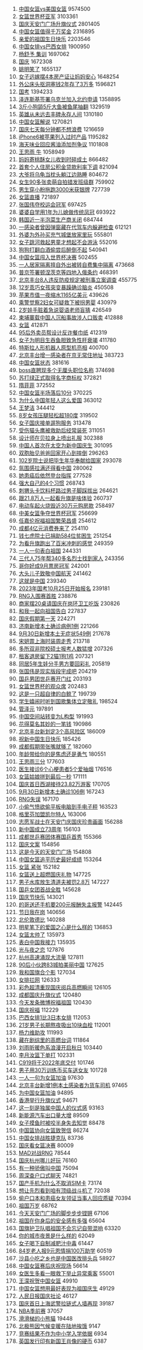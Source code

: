 1. [中国女篮vs美国女篮](https://s.weibo.com//weibo?q=%23%E4%B8%AD%E5%9B%BD%E5%A5%B3%E7%AF%AEvs%E7%BE%8E%E5%9B%BD%E5%A5%B3%E7%AF%AE%23&t=31&band_rank=1&Refer=top) 9574500
2. [女篮世界杯亚军](https://s.weibo.com//weibo?q=%23%E5%A5%B3%E7%AF%AE%E4%B8%96%E7%95%8C%E6%9D%AF%E4%BA%9A%E5%86%9B%23&t=31&band_rank=2&Refer=top) 3103361
3. [国庆天安门广场升旗仪式](https://s.weibo.com//weibo?q=%23%E5%9B%BD%E5%BA%86%E5%A4%A9%E5%AE%89%E9%97%A8%E5%B9%BF%E5%9C%BA%E5%8D%87%E6%97%97%E4%BB%AA%E5%BC%8F%23&t=31&band_rank=1&Refer=top) 2801405
4. [中国女篮值得千万奖金](https://s.weibo.com//weibo?q=%23%E4%B8%AD%E5%9B%BD%E5%A5%B3%E7%AF%AE%E5%80%BC%E5%BE%97%E5%8D%83%E4%B8%87%E5%A5%96%E9%87%91%23&t=31&band_rank=2&Refer=top) 2316895
5. [亲爱的祖国生日快乐](https://s.weibo.com//weibo?q=%23%E4%BA%B2%E7%88%B1%E7%9A%84%E7%A5%96%E5%9B%BD%E7%94%9F%E6%97%A5%E5%BF%AB%E4%B9%90%23&t=31&band_rank=3&Refer=top) 2203546
6. [中国女排vs巴西女排](https://s.weibo.com//weibo?q=%23%E4%B8%AD%E5%9B%BD%E5%A5%B3%E6%8E%92vs%E5%B7%B4%E8%A5%BF%E5%A5%B3%E6%8E%92%23&t=31&band_rank=1&Refer=top) 1900950
7. [杨舒予 集训](https://s.weibo.com//weibo?q=%E6%9D%A8%E8%88%92%E4%BA%88%20%E9%9B%86%E8%AE%AD&t=31&band_rank=4&Refer=top) 1697062
8. [国庆](https://s.weibo.com//weibo?q=%23%E5%9B%BD%E5%BA%86%23&t=31&band_rank=1&Refer=top) 1672308
9. [姚明笑了](https://s.weibo.com//weibo?q=%23%E5%A7%9A%E6%98%8E%E7%AC%91%E4%BA%86%23&t=31&band_rank=4&Refer=top) 1655137
10. [女子远嫁摆4本房产证让妈妈安心](https://s.weibo.com//weibo?q=%23%E5%A5%B3%E5%AD%90%E8%BF%9C%E5%AB%81%E6%91%864%E6%9C%AC%E6%88%BF%E4%BA%A7%E8%AF%81%E8%AE%A9%E5%A6%88%E5%A6%88%E5%AE%89%E5%BF%83%23&t=31&band_rank=1&Refer=top) 1648254
11. [外公床头抠洞塞钱2年存了3万多](https://s.weibo.com//weibo?q=%23%E5%A4%96%E5%85%AC%E5%BA%8A%E5%A4%B4%E6%8A%A0%E6%B4%9E%E5%A1%9E%E9%92%B12%E5%B9%B4%E5%AD%98%E4%BA%863%E4%B8%87%E5%A4%9A%23&t=31&band_rank=1&Refer=top) 1596821
12. [国考](https://s.weibo.com//weibo?q=%23%E5%9B%BD%E8%80%83%23&t=31&band_rank=1&Refer=top) 1394233
13. [泽连斯基签署乌克兰加入北约申请](https://s.weibo.com//weibo?q=%23%E6%B3%BD%E8%BF%9E%E6%96%AF%E5%9F%BA%E7%AD%BE%E7%BD%B2%E4%B9%8C%E5%85%8B%E5%85%B0%E5%8A%A0%E5%85%A5%E5%8C%97%E7%BA%A6%E7%94%B3%E8%AF%B7%23&t=31&band_rank=2&Refer=top) 1358895
14. [3斤小狗舔5斤大鱼被鱼尾抽翻](https://s.weibo.com//weibo?q=%233%E6%96%A4%E5%B0%8F%E7%8B%97%E8%88%945%E6%96%A4%E5%A4%A7%E9%B1%BC%E8%A2%AB%E9%B1%BC%E5%B0%BE%E6%8A%BD%E7%BF%BB%23&t=31&band_rank=2&Refer=top) 1329519
15. [英雄从未远去丰碑永存人间](https://s.weibo.com//weibo?q=%23%E8%8B%B1%E9%9B%84%E4%BB%8E%E6%9C%AA%E8%BF%9C%E5%8E%BB%E4%B8%B0%E7%A2%91%E6%B0%B8%E5%AD%98%E4%BA%BA%E9%97%B4%23&t=31&band_rank=3&Refer=top) 1310180
16. [中国女篮解说](https://s.weibo.com//weibo?q=%E4%B8%AD%E5%9B%BD%E5%A5%B3%E7%AF%AE%E8%A7%A3%E8%AF%B4&t=31&band_rank=5&Refer=top) 1270821
17. [国庆七天每分钟都不想浪费](https://s.weibo.com//weibo?q=%23%E5%9B%BD%E5%BA%86%E4%B8%83%E5%A4%A9%E6%AF%8F%E5%88%86%E9%92%9F%E9%83%BD%E4%B8%8D%E6%83%B3%E6%B5%AA%E8%B4%B9%23&t=31&band_rank=4&Refer=top) 1216659
18. [iPhone6被苹果列入过时产品](https://s.weibo.com//weibo?q=%23iPhone6%E8%A2%AB%E8%8B%B9%E6%9E%9C%E5%88%97%E5%85%A5%E8%BF%87%E6%97%B6%E4%BA%A7%E5%93%81%23&t=31&band_rank=4&Refer=top) 1195282
19. [海天味业回应酱油添加剂争议](https://s.weibo.com//weibo?q=%23%E6%B5%B7%E5%A4%A9%E5%91%B3%E4%B8%9A%E5%9B%9E%E5%BA%94%E9%85%B1%E6%B2%B9%E6%B7%BB%E5%8A%A0%E5%89%82%E4%BA%89%E8%AE%AE%23&t=31&band_rank=4&Refer=top) 1101808
20. [王思雨 牛](https://s.weibo.com//weibo?q=%E7%8E%8B%E6%80%9D%E9%9B%A8%20%E7%89%9B&t=31&band_rank=6&Refer=top) 1058949
21. [妈妈寄桃酥女儿收到时碎成土](https://s.weibo.com//weibo?q=%23%E5%A6%88%E5%A6%88%E5%AF%84%E6%A1%83%E9%85%A5%E5%A5%B3%E5%84%BF%E6%94%B6%E5%88%B0%E6%97%B6%E7%A2%8E%E6%88%90%E5%9C%9F%23&t=31&band_rank=2&Refer=top) 866482
22. [首套个人住房公积金贷款利率下调](https://s.weibo.com//weibo?q=%23%E9%A6%96%E5%A5%97%E4%B8%AA%E4%BA%BA%E4%BD%8F%E6%88%BF%E5%85%AC%E7%A7%AF%E9%87%91%E8%B4%B7%E6%AC%BE%E5%88%A9%E7%8E%87%E4%B8%8B%E8%B0%83%23&t=31&band_rank=4&Refer=top) 821094
23. [大爷将乌龟当枕头躺江边熟睡](https://s.weibo.com//weibo?q=%23%E5%A4%A7%E7%88%B7%E5%B0%86%E4%B9%8C%E9%BE%9F%E5%BD%93%E6%9E%95%E5%A4%B4%E8%BA%BA%E6%B1%9F%E8%BE%B9%E7%86%9F%E7%9D%A1%23&t=31&band_rank=5&Refer=top) 804672
24. [女生90多张卖萌自拍错发班级群](https://s.weibo.com//weibo?q=%23%E5%A5%B3%E7%94%9F90%E5%A4%9A%E5%BC%A0%E5%8D%96%E8%90%8C%E8%87%AA%E6%8B%8D%E9%94%99%E5%8F%91%E7%8F%AD%E7%BA%A7%E7%BE%A4%23&t=31&band_rank=8&Refer=top) 759902
25. [男生穿小粉拖跑3000米获银牌](https://s.weibo.com//weibo?q=%23%E7%94%B7%E7%94%9F%E7%A9%BF%E5%B0%8F%E7%B2%89%E6%8B%96%E8%B7%913000%E7%B1%B3%E8%8E%B7%E9%93%B6%E7%89%8C%23&t=31&band_rank=5&Refer=top) 727739
26. [女篮直播](https://s.weibo.com//weibo?q=%E5%A5%B3%E7%AF%AE%E7%9B%B4%E6%92%AD&t=31&band_rank=5&Refer=top) 721897
27. [张国伟夺校运会冠军](https://s.weibo.com//weibo?q=%23%E5%BC%A0%E5%9B%BD%E4%BC%9F%E5%A4%BA%E6%A0%A1%E8%BF%90%E4%BC%9A%E5%86%A0%E5%86%9B%23&t=31&band_rank=7&Refer=top) 697425
28. [婆婆自学用1年为儿媳做传统凤冠](https://s.weibo.com//weibo?q=%23%E5%A9%86%E5%A9%86%E8%87%AA%E5%AD%A6%E7%94%A81%E5%B9%B4%E4%B8%BA%E5%84%BF%E5%AA%B3%E5%81%9A%E4%BC%A0%E7%BB%9F%E5%87%A4%E5%86%A0%23&t=31&band_rank=8&Refer=top) 693922
29. [韩国近一半泡菜生产商关闭](https://s.weibo.com//weibo?q=%23%E9%9F%A9%E5%9B%BD%E8%BF%91%E4%B8%80%E5%8D%8A%E6%B3%A1%E8%8F%9C%E7%94%9F%E4%BA%A7%E5%95%86%E5%85%B3%E9%97%AD%23&t=31&band_rank=6&Refer=top) 684744
30. [一感染者曾因弹窗藏在代驾车内躲避检查](https://s.weibo.com//weibo?q=%23%E4%B8%80%E6%84%9F%E6%9F%93%E8%80%85%E6%9B%BE%E5%9B%A0%E5%BC%B9%E7%AA%97%E8%97%8F%E5%9C%A8%E4%BB%A3%E9%A9%BE%E8%BD%A6%E5%86%85%E8%BA%B2%E9%81%BF%E6%A3%80%E6%9F%A5%23&t=31&band_rank=6&Refer=top) 612121
31. [外婆为外孙买充气城堡放家里玩](https://s.weibo.com//weibo?q=%23%E5%A4%96%E5%A9%86%E4%B8%BA%E5%A4%96%E5%AD%99%E4%B9%B0%E5%85%85%E6%B0%94%E5%9F%8E%E5%A0%A1%E6%94%BE%E5%AE%B6%E9%87%8C%E7%8E%A9%23&t=31&band_rank=5&Refer=top) 555801
32. [女子跳河救起男童才想起不会游泳](https://s.weibo.com//weibo?q=%23%E5%A5%B3%E5%AD%90%E8%B7%B3%E6%B2%B3%E6%95%91%E8%B5%B7%E7%94%B7%E7%AB%A5%E6%89%8D%E6%83%B3%E8%B5%B7%E4%B8%8D%E4%BC%9A%E6%B8%B8%E6%B3%B3%23&t=31&band_rank=6&Refer=top) 552016
33. [狗狗打翻白酒偷尝后醉倒不起](https://s.weibo.com//weibo?q=%23%E7%8B%97%E7%8B%97%E6%89%93%E7%BF%BB%E7%99%BD%E9%85%92%E5%81%B7%E5%B0%9D%E5%90%8E%E9%86%89%E5%80%92%E4%B8%8D%E8%B5%B7%23&t=31&band_rank=9&Refer=top) 540941
34. [中国女篮闯入世界杯决赛](https://s.weibo.com//weibo?q=%23%E4%B8%AD%E5%9B%BD%E5%A5%B3%E7%AF%AE%E9%97%AF%E5%85%A5%E4%B8%96%E7%95%8C%E6%9D%AF%E5%86%B3%E8%B5%9B%23&t=31&band_rank=6&Refer=top) 502455
35. [一人居家隔离擅自外出被转自费集中隔离](https://s.weibo.com//weibo?q=%23%E4%B8%80%E4%BA%BA%E5%B1%85%E5%AE%B6%E9%9A%94%E7%A6%BB%E6%93%85%E8%87%AA%E5%A4%96%E5%87%BA%E8%A2%AB%E8%BD%AC%E8%87%AA%E8%B4%B9%E9%9B%86%E4%B8%AD%E9%9A%94%E7%A6%BB%23&t=31&band_rank=10&Refer=top) 473668
36. [普京签署顿涅茨克等四地入俄条约](https://s.weibo.com//weibo?q=%23%E6%99%AE%E4%BA%AC%E7%AD%BE%E7%BD%B2%E9%A1%BF%E6%B6%85%E8%8C%A8%E5%85%8B%E7%AD%89%E5%9B%9B%E5%9C%B0%E5%85%A5%E4%BF%84%E6%9D%A1%E7%BA%A6%23&t=31&band_rank=8&Refer=top) 468391
37. [北京丰台8人违反防疫规定被刑事立案调查](https://s.weibo.com//weibo?q=%23%E5%8C%97%E4%BA%AC%E4%B8%B0%E5%8F%B08%E4%BA%BA%E8%BF%9D%E5%8F%8D%E9%98%B2%E7%96%AB%E8%A7%84%E5%AE%9A%E8%A2%AB%E5%88%91%E4%BA%8B%E7%AB%8B%E6%A1%88%E8%B0%83%E6%9F%A5%23&t=31&band_rank=9&Refer=top) 455775
38. [12岁乖巧女孩突变暴躁确诊脑炎](https://s.weibo.com//weibo?q=%2312%E5%B2%81%E4%B9%96%E5%B7%A7%E5%A5%B3%E5%AD%A9%E7%AA%81%E5%8F%98%E6%9A%B4%E8%BA%81%E7%A1%AE%E8%AF%8A%E8%84%91%E7%82%8E%23&t=31&band_rank=5&Refer=top) 450508
39. [苹果市值一夜缩水1165亿美元](https://s.weibo.com//weibo?q=%23%E8%8B%B9%E6%9E%9C%E5%B8%82%E5%80%BC%E4%B8%80%E5%A4%9C%E7%BC%A9%E6%B0%B41165%E4%BA%BF%E7%BE%8E%E5%85%83%23&t=31&band_rank=7&Refer=top) 439626
40. [乘警觉察2妇女可疑救下被拐男婴](https://s.weibo.com//weibo?q=%23%E4%B9%98%E8%AD%A6%E8%A7%89%E5%AF%9F2%E5%A6%87%E5%A5%B3%E5%8F%AF%E7%96%91%E6%95%91%E4%B8%8B%E8%A2%AB%E6%8B%90%E7%94%B7%E5%A9%B4%23&t=31&band_rank=12&Refer=top) 430979
41. [2岁娃手脏着急说婴语老师盲猜](https://s.weibo.com//weibo?q=%232%E5%B2%81%E5%A8%83%E6%89%8B%E8%84%8F%E7%9D%80%E6%80%A5%E8%AF%B4%E5%A9%B4%E8%AF%AD%E8%80%81%E5%B8%88%E7%9B%B2%E7%8C%9C%23&t=31&band_rank=9&Refer=top) 426549
42. [柬埔寨载中国人沉船事故涉人口贩卖](https://s.weibo.com//weibo?q=%23%E6%9F%AC%E5%9F%94%E5%AF%A8%E8%BD%BD%E4%B8%AD%E5%9B%BD%E4%BA%BA%E6%B2%89%E8%88%B9%E4%BA%8B%E6%95%85%E6%B6%89%E4%BA%BA%E5%8F%A3%E8%B4%A9%E5%8D%96%23&t=31&band_rank=6&Refer=top) 412888
43. [女篮](https://s.weibo.com//weibo?q=%E5%A5%B3%E7%AF%AE&t=31&band_rank=8&Refer=top) 412871
44. [95后外卖员帮设计反诈餐巾纸](https://s.weibo.com//weibo?q=%2395%E5%90%8E%E5%A4%96%E5%8D%96%E5%91%98%E5%B8%AE%E8%AE%BE%E8%AE%A1%E5%8F%8D%E8%AF%88%E9%A4%90%E5%B7%BE%E7%BA%B8%23&t=31&band_rank=9&Refer=top) 412319
45. [女子为明目生吞鱼胆致急性肝衰竭](https://s.weibo.com//weibo?q=%23%E5%A5%B3%E5%AD%90%E4%B8%BA%E6%98%8E%E7%9B%AE%E7%94%9F%E5%90%9E%E9%B1%BC%E8%83%86%E8%87%B4%E6%80%A5%E6%80%A7%E8%82%9D%E8%A1%B0%E7%AB%AD%23&t=31&band_rank=12&Refer=top) 411780
46. [特斯拉人形机器人原型机亮相](https://s.weibo.com//weibo?q=%23%E7%89%B9%E6%96%AF%E6%8B%89%E4%BA%BA%E5%BD%A2%E6%9C%BA%E5%99%A8%E4%BA%BA%E5%8E%9F%E5%9E%8B%E6%9C%BA%E4%BA%AE%E7%9B%B8%23&t=31&band_rank=9&Refer=top) 400700
47. [北京丰台增一感染者在京无常住地址](https://s.weibo.com//weibo?q=%23%E5%8C%97%E4%BA%AC%E4%B8%B0%E5%8F%B0%E5%A2%9E%E4%B8%80%E6%84%9F%E6%9F%93%E8%80%85%E5%9C%A8%E4%BA%AC%E6%97%A0%E5%B8%B8%E4%BD%8F%E5%9C%B0%E5%9D%80%23&t=31&band_rank=7&Refer=top) 383723
48. [中国女篮状态](https://s.weibo.com//weibo?q=%23%E4%B8%AD%E5%9B%BD%E5%A5%B3%E7%AF%AE%E7%8A%B6%E6%80%81%23&t=31&band_rank=14&Refer=top) 381616
49. [boss直聘现多个无厘头职位名称](https://s.weibo.com//weibo?q=%23boss%E7%9B%B4%E8%81%98%E7%8E%B0%E5%A4%9A%E4%B8%AA%E6%97%A0%E5%8E%98%E5%A4%B4%E8%81%8C%E4%BD%8D%E5%90%8D%E7%A7%B0%23&t=31&band_rank=8&Refer=top) 374698
50. [苏打绿正式取得名字商标权](https://s.weibo.com//weibo?q=%23%E8%8B%8F%E6%89%93%E7%BB%BF%E6%AD%A3%E5%BC%8F%E5%8F%96%E5%BE%97%E5%90%8D%E5%AD%97%E5%95%86%E6%A0%87%E6%9D%83%23&t=31&band_rank=11&Refer=top) 372821
51. [隋菲菲](https://s.weibo.com//weibo?q=%E9%9A%8B%E8%8F%B2%E8%8F%B2&t=31&band_rank=11&Refer=top) 372552
52. [中国女篮半场落后10分](https://s.weibo.com//weibo?q=%23%E4%B8%AD%E5%9B%BD%E5%A5%B3%E7%AF%AE%E5%8D%8A%E5%9C%BA%E8%90%BD%E5%90%8E10%E5%88%86%23&t=31&band_rank=12&Refer=top) 370225
53. [为什么中国年轻人这么爱国](https://s.weibo.com//weibo?q=%23%E4%B8%BA%E4%BB%80%E4%B9%88%E4%B8%AD%E5%9B%BD%E5%B9%B4%E8%BD%BB%E4%BA%BA%E8%BF%99%E4%B9%88%E7%88%B1%E5%9B%BD%23&t=31&band_rank=13&Refer=top) 363012
54. [王梦洁](https://s.weibo.com//weibo?q=%E7%8E%8B%E6%A2%A6%E6%B4%81&t=31&band_rank=10&Refer=top) 344412
55. [8岁女孩压腿轻松超180度](https://s.weibo.com//weibo?q=%238%E5%B2%81%E5%A5%B3%E5%AD%A9%E5%8E%8B%E8%85%BF%E8%BD%BB%E6%9D%BE%E8%B6%85180%E5%BA%A6%23&t=31&band_rank=6&Refer=top) 319502
56. [女子国庆接单遛狗服务](https://s.weibo.com//weibo?q=%23%E5%A5%B3%E5%AD%90%E5%9B%BD%E5%BA%86%E6%8E%A5%E5%8D%95%E9%81%9B%E7%8B%97%E6%9C%8D%E5%8A%A1%23&t=31&band_rank=10&Refer=top) 313478
57. [受伤猫头鹰被救助后经常装死](https://s.weibo.com//weibo?q=%23%E5%8F%97%E4%BC%A4%E7%8C%AB%E5%A4%B4%E9%B9%B0%E8%A2%AB%E6%95%91%E5%8A%A9%E5%90%8E%E7%BB%8F%E5%B8%B8%E8%A3%85%E6%AD%BB%23&t=31&band_rank=10&Refer=top) 311051
58. [设计师在贝拉身上喷出礼服](https://s.weibo.com//weibo?q=%23%E8%AE%BE%E8%AE%A1%E5%B8%88%E5%9C%A8%E8%B4%9D%E6%8B%89%E8%BA%AB%E4%B8%8A%E5%96%B7%E5%87%BA%E7%A4%BC%E6%9C%8D%23&t=31&band_rank=17&Refer=top) 302388
59. [中国人首次在太空为新中国庆生](https://s.weibo.com//weibo?q=%23%E4%B8%AD%E5%9B%BD%E4%BA%BA%E9%A6%96%E6%AC%A1%E5%9C%A8%E5%A4%AA%E7%A9%BA%E4%B8%BA%E6%96%B0%E4%B8%AD%E5%9B%BD%E5%BA%86%E7%94%9F%23&t=31&band_rank=7&Refer=top) 301095
60. [双胞胎见爸爸回家开心到摔倒](https://s.weibo.com//weibo?q=%23%E5%8F%8C%E8%83%9E%E8%83%8E%E8%A7%81%E7%88%B8%E7%88%B8%E5%9B%9E%E5%AE%B6%E5%BC%80%E5%BF%83%E5%88%B0%E6%91%94%E5%80%92%23&t=31&band_rank=7&Refer=top) 296263
61. [102岁院士说把毕生年华奉献给国家](https://s.weibo.com//weibo?q=%23102%E5%B2%81%E9%99%A2%E5%A3%AB%E8%AF%B4%E6%8A%8A%E6%AF%95%E7%94%9F%E5%B9%B4%E5%8D%8E%E5%A5%89%E7%8C%AE%E7%BB%99%E5%9B%BD%E5%AE%B6%23&t=31&band_rank=10&Refer=top) 293078
62. [氛围感拉满还得看中国](https://s.weibo.com//weibo?q=%23%E6%B0%9B%E5%9B%B4%E6%84%9F%E6%8B%89%E6%BB%A1%E8%BF%98%E5%BE%97%E7%9C%8B%E4%B8%AD%E5%9B%BD%23&t=31&band_rank=15&Refer=top) 280062
63. [她患癌后依然登台指挥](https://s.weibo.com//weibo?q=%23%E5%A5%B9%E6%82%A3%E7%99%8C%E5%90%8E%E4%BE%9D%E7%84%B6%E7%99%BB%E5%8F%B0%E6%8C%87%E6%8C%A5%23&t=31&band_rank=15&Refer=top) 277528
64. [强大自己的4个习惯](https://s.weibo.com//weibo?q=%23%E5%BC%BA%E5%A4%A7%E8%87%AA%E5%B7%B1%E7%9A%844%E4%B8%AA%E4%B9%A0%E6%83%AF%23&t=31&band_rank=8&Refer=top) 268743
65. [刺猬头卡饮料杯路过男子脚踩拔出](https://s.weibo.com//weibo?q=%23%E5%88%BA%E7%8C%AC%E5%A4%B4%E5%8D%A1%E9%A5%AE%E6%96%99%E6%9D%AF%E8%B7%AF%E8%BF%87%E7%94%B7%E5%AD%90%E8%84%9A%E8%B8%A9%E6%8B%94%E5%87%BA%23&t=31&band_rank=15&Refer=top) 264621
66. [跟21.8万人一起看升旗是啥体验](https://s.weibo.com//weibo?q=%23%E8%B7%9F21.8%E4%B8%87%E4%BA%BA%E4%B8%80%E8%B5%B7%E7%9C%8B%E5%8D%87%E6%97%97%E6%98%AF%E5%95%A5%E4%BD%93%E9%AA%8C%23&t=31&band_rank=15&Refer=top) 260737
67. [电动车起火烧毁近30万元购房款](https://s.weibo.com//weibo?q=%23%E7%94%B5%E5%8A%A8%E8%BD%A6%E8%B5%B7%E7%81%AB%E7%83%A7%E6%AF%81%E8%BF%9130%E4%B8%87%E5%85%83%E8%B4%AD%E6%88%BF%E6%AC%BE%23&t=31&band_rank=15&Refer=top) 258497
68. [中美女篮争夺世界杯冠军](https://s.weibo.com//weibo?q=%23%E4%B8%AD%E7%BE%8E%E5%A5%B3%E7%AF%AE%E4%BA%89%E5%A4%BA%E4%B8%96%E7%95%8C%E6%9D%AF%E5%86%A0%E5%86%9B%23&t=31&band_rank=12&Refer=top) 256699
69. [任嘉伦祝福祖国繁荣昌盛](https://s.weibo.com//weibo?q=%23%E4%BB%BB%E5%98%89%E4%BC%A6%E7%A5%9D%E7%A6%8F%E7%A5%96%E5%9B%BD%E7%B9%81%E8%8D%A3%E6%98%8C%E7%9B%9B%23&t=31&band_rank=16&Refer=top) 254612
70. [成都4亿元消费券来了](https://s.weibo.com//weibo?q=%23%E6%88%90%E9%83%BD4%E4%BA%BF%E5%85%83%E6%B6%88%E8%B4%B9%E5%88%B8%E6%9D%A5%E4%BA%86%23&t=31&band_rank=14&Refer=top) 254110
71. [钱七虎院士已捐助584位贫困生](https://s.weibo.com//weibo?q=%23%E9%92%B1%E4%B8%83%E8%99%8E%E9%99%A2%E5%A3%AB%E5%B7%B2%E6%8D%90%E5%8A%A9584%E4%BD%8D%E8%B4%AB%E5%9B%B0%E7%94%9F%23&t=31&band_rank=16&Refer=top) 251254
72. [为看升旗跑出了百米冲刺的感觉](https://s.weibo.com//weibo?q=%23%E4%B8%BA%E7%9C%8B%E5%8D%87%E6%97%97%E8%B7%91%E5%87%BA%E4%BA%86%E7%99%BE%E7%B1%B3%E5%86%B2%E5%88%BA%E7%9A%84%E6%84%9F%E8%A7%89%23&t=31&band_rank=16&Refer=top) 249359
73. [一人一句表白祖国](https://s.weibo.com//weibo?q=%23%E4%B8%80%E4%BA%BA%E4%B8%80%E5%8F%A5%E8%A1%A8%E7%99%BD%E7%A5%96%E5%9B%BD%23&t=31&band_rank=15&Refer=top) 244331
74. [三代人75年帮340多名烈士找到家人](https://s.weibo.com//weibo?q=%23%E4%B8%89%E4%BB%A3%E4%BA%BA75%E5%B9%B4%E5%B8%AE340%E5%A4%9A%E5%90%8D%E7%83%88%E5%A3%AB%E6%89%BE%E5%88%B0%E5%AE%B6%E4%BA%BA%23&t=31&band_rank=15&Refer=top) 243356
75. [哥你好成9月票房冠军](https://s.weibo.com//weibo?q=%23%E5%93%A5%E4%BD%A0%E5%A5%BD%E6%88%909%E6%9C%88%E7%A5%A8%E6%88%BF%E5%86%A0%E5%86%9B%23&t=31&band_rank=17&Refer=top) 242001
76. [大头儿子致敬中国航天](https://s.weibo.com//weibo?q=%23%E5%A4%A7%E5%A4%B4%E5%84%BF%E5%AD%90%E8%87%B4%E6%95%AC%E4%B8%AD%E5%9B%BD%E8%88%AA%E5%A4%A9%23&t=31&band_rank=19&Refer=top) 241462
77. [这就是中国](https://s.weibo.com//weibo?q=%23%E8%BF%99%E5%B0%B1%E6%98%AF%E4%B8%AD%E5%9B%BD%23&t=31&band_rank=12&Refer=top) 239340
78. [2023年国考10月25日开始报名](https://s.weibo.com//weibo?q=%232023%E5%B9%B4%E5%9B%BD%E8%80%8310%E6%9C%8825%E6%97%A5%E5%BC%80%E5%A7%8B%E6%8A%A5%E5%90%8D%23&t=31&band_rank=16&Refer=top) 239181
79. [RNG入围赛首胜](https://s.weibo.com//weibo?q=%23RNG%E5%85%A5%E5%9B%B4%E8%B5%9B%E9%A6%96%E8%83%9C%23&t=31&band_rank=18&Refer=top) 238876
80. [商家摆20桌请国庆在岗环卫工吃饭](https://s.weibo.com//weibo?q=%23%E5%95%86%E5%AE%B6%E6%91%8620%E6%A1%8C%E8%AF%B7%E5%9B%BD%E5%BA%86%E5%9C%A8%E5%B2%97%E7%8E%AF%E5%8D%AB%E5%B7%A5%E5%90%83%E9%A5%AD%23&t=31&band_rank=18&Refer=top) 230826
81. [和我一起向祖国告白](https://s.weibo.com//weibo?q=%23%E5%92%8C%E6%88%91%E4%B8%80%E8%B5%B7%E5%90%91%E7%A5%96%E5%9B%BD%E5%91%8A%E7%99%BD%23&t=31&band_rank=8&Refer=top) 227837
82. [国庆假期第一天](https://s.weibo.com//weibo?q=%23%E5%9B%BD%E5%BA%86%E5%81%87%E6%9C%9F%E7%AC%AC%E4%B8%80%E5%A4%A9%23&t=31&band_rank=14&Refer=top) 224271
83. [济南新增本土确诊病例1例](https://s.weibo.com//weibo?q=%E6%B5%8E%E5%8D%97%E6%96%B0%E5%A2%9E%E6%9C%AC%E5%9C%9F%E7%A1%AE%E8%AF%8A%E7%97%85%E4%BE%8B1%E4%BE%8B&t=31&band_rank=16&Refer=top) 221266
84. [9月30日新增本土无症状549例](https://s.weibo.com//weibo?q=%239%E6%9C%8830%E6%97%A5%E6%96%B0%E5%A2%9E%E6%9C%AC%E5%9C%9F%E6%97%A0%E7%97%87%E7%8A%B6549%E4%BE%8B%23&t=31&band_rank=13&Refer=top) 217678
85. [宋妍霏上海时装周走秀](https://s.weibo.com//weibo?q=%23%E5%AE%8B%E5%A6%8D%E9%9C%8F%E4%B8%8A%E6%B5%B7%E6%97%B6%E8%A3%85%E5%91%A8%E8%B5%B0%E7%A7%80%23&t=31&band_rank=17&Refer=top) 213718
86. [多所双非院校硕士报考人数猛增](https://s.weibo.com//weibo?q=%23%E5%A4%9A%E6%89%80%E5%8F%8C%E9%9D%9E%E9%99%A2%E6%A0%A1%E7%A1%95%E5%A3%AB%E6%8A%A5%E8%80%83%E4%BA%BA%E6%95%B0%E7%8C%9B%E5%A2%9E%23&t=31&band_rank=18&Refer=top) 207326
87. [租客退房留下2猫1狗1鸡](https://s.weibo.com//weibo?q=%23%E7%A7%9F%E5%AE%A2%E9%80%80%E6%88%BF%E7%95%99%E4%B8%8B2%E7%8C%AB1%E7%8B%971%E9%B8%A1%23&t=31&band_rank=21&Refer=top) 207321
88. [同居5年生娃分手男方要回彩礼](https://s.weibo.com//weibo?q=%23%E5%90%8C%E5%B1%855%E5%B9%B4%E7%94%9F%E5%A8%83%E5%88%86%E6%89%8B%E7%94%B7%E6%96%B9%E8%A6%81%E5%9B%9E%E5%BD%A9%E7%A4%BC%23&t=31&band_rank=23&Refer=top) 205819
89. [张国伟是现实版段宇成吧](https://s.weibo.com//weibo?q=%23%E5%BC%A0%E5%9B%BD%E4%BC%9F%E6%98%AF%E7%8E%B0%E5%AE%9E%E7%89%88%E6%AE%B5%E5%AE%87%E6%88%90%E5%90%A7%23&t=31&band_rank=20&Refer=top) 204219
90. [国乒男团世乒赛开门红](https://s.weibo.com//weibo?q=%23%E5%9B%BD%E4%B9%92%E7%94%B7%E5%9B%A2%E4%B8%96%E4%B9%92%E8%B5%9B%E5%BC%80%E9%97%A8%E7%BA%A2%23&t=31&band_rank=19&Refer=top) 203193
91. [女篮世界杯的观众席](https://s.weibo.com//weibo?q=%23%E5%A5%B3%E7%AF%AE%E4%B8%96%E7%95%8C%E6%9D%AF%E7%9A%84%E8%A7%82%E4%BC%97%E5%B8%AD%23&t=31&band_rank=20&Refer=top) 202483
92. [这是一只超自律的白鲸了](https://s.weibo.com//weibo?q=%23%E8%BF%99%E6%98%AF%E4%B8%80%E5%8F%AA%E8%B6%85%E8%87%AA%E5%BE%8B%E7%9A%84%E7%99%BD%E9%B2%B8%E4%BA%86%23&t=31&band_rank=19&Refer=top) 199739
93. [学生嬉闹时听到国歌集体立定敬礼](https://s.weibo.com//weibo?q=%23%E5%AD%A6%E7%94%9F%E5%AC%89%E9%97%B9%E6%97%B6%E5%90%AC%E5%88%B0%E5%9B%BD%E6%AD%8C%E9%9B%86%E4%BD%93%E7%AB%8B%E5%AE%9A%E6%95%AC%E7%A4%BC%23&t=31&band_rank=14&Refer=top) 198524
94. [管泽元](https://s.weibo.com//weibo?q=%E7%AE%A1%E6%B3%BD%E5%85%83&t=31&band_rank=22&Refer=top) 197891
95. [中国空间站转变为L构型](https://s.weibo.com//weibo?q=%23%E4%B8%AD%E5%9B%BD%E7%A9%BA%E9%97%B4%E7%AB%99%E8%BD%AC%E5%8F%98%E4%B8%BAL%E6%9E%84%E5%9E%8B%23&t=31&band_rank=19&Refer=top) 191993
96. [花得莫名其妙的一笔钱](https://s.weibo.com//weibo?q=%23%E8%8A%B1%E5%BE%97%E8%8E%AB%E5%90%8D%E5%85%B6%E5%A6%99%E7%9A%84%E4%B8%80%E7%AC%94%E9%92%B1%23&t=31&band_rank=20&Refer=top) 190986
97. [北京丰台新划定3个高风险区](https://s.weibo.com//weibo?q=%23%E5%8C%97%E4%BA%AC%E4%B8%B0%E5%8F%B0%E6%96%B0%E5%88%92%E5%AE%9A3%E4%B8%AA%E9%AB%98%E9%A3%8E%E9%99%A9%E5%8C%BA%23&t=31&band_rank=19&Refer=top) 186009
98. [祝新中国生日快乐](https://s.weibo.com//weibo?q=%23%E7%A5%9D%E6%96%B0%E4%B8%AD%E5%9B%BD%E7%94%9F%E6%97%A5%E5%BF%AB%E4%B9%90%23&t=31&band_rank=16&Refer=top) 185426
99. [成都假期带张嘴就够了](https://s.weibo.com//weibo?q=%23%E6%88%90%E9%83%BD%E5%81%87%E6%9C%9F%E5%B8%A6%E5%BC%A0%E5%98%B4%E5%B0%B1%E5%A4%9F%E4%BA%86%23&t=31&band_rank=22&Refer=top) 182060
100. [年龄带给你的是焦虑还是勇气](https://s.weibo.com//weibo?q=%23%E5%B9%B4%E9%BE%84%E5%B8%A6%E7%BB%99%E4%BD%A0%E7%9A%84%E6%98%AF%E7%84%A6%E8%99%91%E8%BF%98%E6%98%AF%E5%8B%87%E6%B0%94%23&t=31&band_rank=22&Refer=top) 180551
101. [王思雨三分](https://s.weibo.com//weibo?q=%23%E7%8E%8B%E6%80%9D%E9%9B%A8%E4%B8%89%E5%88%86%23&t=31&band_rank=20&Refer=top) 177603
102. [医生接诊6个心梗患者5个爱抽烟](https://s.weibo.com//weibo?q=%23%E5%8C%BB%E7%94%9F%E6%8E%A5%E8%AF%8A6%E4%B8%AA%E5%BF%83%E6%A2%97%E6%82%A3%E8%80%855%E4%B8%AA%E7%88%B1%E6%8A%BD%E7%83%9F%23&t=31&band_rank=9&Refer=top) 176516
103. [女篮姑娘拼到最后一秒](https://s.weibo.com//weibo?q=%23%E5%A5%B3%E7%AF%AE%E5%A7%91%E5%A8%98%E6%8B%BC%E5%88%B0%E6%9C%80%E5%90%8E%E4%B8%80%E7%A7%92%23&t=31&band_rank=24&Refer=top) 171111
104. [国庆首日西湖接待23.82万游客](https://s.weibo.com//weibo?q=%23%E5%9B%BD%E5%BA%86%E9%A6%96%E6%97%A5%E8%A5%BF%E6%B9%96%E6%8E%A5%E5%BE%8523.82%E4%B8%87%E6%B8%B8%E5%AE%A2%23&t=31&band_rank=24&Refer=top) 170705
105. [9月30日新增本土确诊106例](https://s.weibo.com//weibo?q=%239%E6%9C%8830%E6%97%A5%E6%96%B0%E5%A2%9E%E6%9C%AC%E5%9C%9F%E7%A1%AE%E8%AF%8A106%E4%BE%8B%23&t=31&band_rank=26&Refer=top) 167243
106. [RNG失误](https://s.weibo.com//weibo?q=%23RNG%E5%A4%B1%E8%AF%AF%23&t=31&band_rank=20&Refer=top) 167170
107. [小偷气愤欲偷平板电脑到手电子秤](https://s.weibo.com//weibo?q=%23%E5%B0%8F%E5%81%B7%E6%B0%94%E6%84%A4%E6%AC%B2%E5%81%B7%E5%B9%B3%E6%9D%BF%E7%94%B5%E8%84%91%E5%88%B0%E6%89%8B%E7%94%B5%E5%AD%90%E7%A7%A4%23&t=31&band_rank=26&Refer=top) 163523
108. [格里芬加盟凯尔特人](https://s.weibo.com//weibo?q=%23%E6%A0%BC%E9%87%8C%E8%8A%AC%E5%8A%A0%E7%9B%9F%E5%87%AF%E5%B0%94%E7%89%B9%E4%BA%BA%23&t=31&band_rank=26&Refer=top) 163006
109. [志愿军战士在天安门庆国庆珍贵画面](https://s.weibo.com//weibo?q=%23%E5%BF%97%E6%84%BF%E5%86%9B%E6%88%98%E5%A3%AB%E5%9C%A8%E5%A4%A9%E5%AE%89%E9%97%A8%E5%BA%86%E5%9B%BD%E5%BA%86%E7%8F%8D%E8%B4%B5%E7%94%BB%E9%9D%A2%23&t=31&band_rank=23&Refer=top) 156288
110. [新中国成立73周年](https://s.weibo.com//weibo?q=%23%E6%96%B0%E4%B8%AD%E5%9B%BD%E6%88%90%E7%AB%8B73%E5%91%A8%E5%B9%B4%23&t=31&band_rank=24&Refer=top) 156103
111. [成都世乒赛团体赛国乒首秀](https://s.weibo.com//weibo?q=%23%E6%88%90%E9%83%BD%E4%B8%96%E4%B9%92%E8%B5%9B%E5%9B%A2%E4%BD%93%E8%B5%9B%E5%9B%BD%E4%B9%92%E9%A6%96%E7%A7%80%23&t=31&band_rank=26&Refer=top) 155366
112. [国庆文案](https://s.weibo.com//weibo?q=%E5%9B%BD%E5%BA%86%E6%96%87%E6%A1%88&t=31&band_rank=22&Refer=top) 154856
113. [这是今天的天安门广场](https://s.weibo.com//weibo?q=%23%E8%BF%99%E6%98%AF%E4%BB%8A%E5%A4%A9%E7%9A%84%E5%A4%A9%E5%AE%89%E9%97%A8%E5%B9%BF%E5%9C%BA%23&t=31&band_rank=26&Refer=top) 154808
114. [中国女篮追平历史最好成绩](https://s.weibo.com//weibo?q=%23%E4%B8%AD%E5%9B%BD%E5%A5%B3%E7%AF%AE%E8%BF%BD%E5%B9%B3%E5%8E%86%E5%8F%B2%E6%9C%80%E5%A5%BD%E6%88%90%E7%BB%A9%23&t=31&band_rank=20&Refer=top) 153264
115. [女篮 紧张](https://s.weibo.com//weibo?q=%E5%A5%B3%E7%AF%AE%20%E7%B4%A7%E5%BC%A0&t=31&band_rank=27&Refer=top) 152182
116. [女篮送上超燃国庆礼物](https://s.weibo.com//weibo?q=%23%E5%A5%B3%E7%AF%AE%E9%80%81%E4%B8%8A%E8%B6%85%E7%87%83%E5%9B%BD%E5%BA%86%E7%A4%BC%E7%89%A9%23&t=31&band_rank=23&Refer=top) 147725
117. [男子水库放生清道夫被罚2.8万](https://s.weibo.com//weibo?q=%23%E7%94%B7%E5%AD%90%E6%B0%B4%E5%BA%93%E6%94%BE%E7%94%9F%E6%B8%85%E9%81%93%E5%A4%AB%E8%A2%AB%E7%BD%9A2.8%E4%B8%87%23&t=31&band_rank=24&Refer=top) 147227
118. [国乒女团首战全胜](https://s.weibo.com//weibo?q=%23%E5%9B%BD%E4%B9%92%E5%A5%B3%E5%9B%A2%E9%A6%96%E6%88%98%E5%85%A8%E8%83%9C%23&t=31&band_rank=26&Refer=top) 145628
119. [国庆节快乐](https://s.weibo.com//weibo?q=%23%E5%9B%BD%E5%BA%86%E8%8A%82%E5%BF%AB%E4%B9%90%23&t=31&band_rank=30&Refer=top) 143021
120. [的哥送还手机要200元报酬失主报警](https://s.weibo.com//weibo?q=%23%E7%9A%84%E5%93%A5%E9%80%81%E8%BF%98%E6%89%8B%E6%9C%BA%E8%A6%81200%E5%85%83%E6%8A%A5%E9%85%AC%E5%A4%B1%E4%B8%BB%E6%8A%A5%E8%AD%A6%23&t=31&band_rank=25&Refer=top) 142445
121. [节日我在岗](https://s.weibo.com//weibo?q=%23%E8%8A%82%E6%97%A5%E6%88%91%E5%9C%A8%E5%B2%97%23&t=31&band_rank=26&Refer=top) 140656
122. [北伦敦德比](https://s.weibo.com//weibo?q=%23%E5%8C%97%E4%BC%A6%E6%95%A6%E5%BE%B7%E6%AF%94%23&t=31&band_rank=20&Refer=top) 140288
123. [明星笔下的爱国之心是什么样的](https://s.weibo.com//weibo?q=%23%E6%98%8E%E6%98%9F%E7%AC%94%E4%B8%8B%E7%9A%84%E7%88%B1%E5%9B%BD%E4%B9%8B%E5%BF%83%E6%98%AF%E4%BB%80%E4%B9%88%E6%A0%B7%E7%9A%84%23&t=31&band_rank=27&Refer=top) 136853
124. [女篮太帅了](https://s.weibo.com//weibo?q=%E5%A5%B3%E7%AF%AE%E5%A4%AA%E5%B8%85%E4%BA%86&t=31&band_rank=26&Refer=top) 135973
125. [表白中国我接力](https://s.weibo.com//weibo?q=%23%E8%A1%A8%E7%99%BD%E4%B8%AD%E5%9B%BD%E6%88%91%E6%8E%A5%E5%8A%9B%23&t=31&band_rank=26&Refer=top) 135935
126. [光与夜之恋](https://s.weibo.com//weibo?q=%23%E5%85%89%E4%B8%8E%E5%A4%9C%E4%B9%8B%E6%81%8B%23&t=31&band_rank=26&Refer=top) 127876
127. [杭州高速涌现大流量](https://s.weibo.com//weibo?q=%23%E6%9D%AD%E5%B7%9E%E9%AB%98%E9%80%9F%E6%B6%8C%E7%8E%B0%E5%A4%A7%E6%B5%81%E9%87%8F%23&t=31&band_rank=29&Refer=top) 127811
128. [90后小伙跨83城拍美丽中国](https://s.weibo.com//weibo?q=%2390%E5%90%8E%E5%B0%8F%E4%BC%99%E8%B7%A883%E5%9F%8E%E6%8B%8D%E7%BE%8E%E4%B8%BD%E4%B8%AD%E5%9B%BD%23&t=31&band_rank=29&Refer=top) 127625
129. [我和国旗合个影](https://s.weibo.com//weibo?q=%23%E6%88%91%E5%92%8C%E5%9B%BD%E6%97%97%E5%90%88%E4%B8%AA%E5%BD%B1%23&t=31&band_rank=26&Refer=top) 127034
130. [女排拦网](https://s.weibo.com//weibo?q=%23%E5%A5%B3%E6%8E%92%E6%8B%A6%E7%BD%91%23&t=31&band_rank=29&Refer=top) 126333
131. [彩色超清重现国庆阅兵高燃瞬间](https://s.weibo.com//weibo?q=%23%E5%BD%A9%E8%89%B2%E8%B6%85%E6%B8%85%E9%87%8D%E7%8E%B0%E5%9B%BD%E5%BA%86%E9%98%85%E5%85%B5%E9%AB%98%E7%87%83%E7%9E%AC%E9%97%B4%23&t=31&band_rank=30&Refer=top) 126105
132. [成都国庆升旗仪式](https://s.weibo.com//weibo?q=%23%E6%88%90%E9%83%BD%E5%9B%BD%E5%BA%86%E5%8D%87%E6%97%97%E4%BB%AA%E5%BC%8F%23&t=31&band_rank=34&Refer=top) 120480
133. [今天发条微博祝福祖国](https://s.weibo.com//weibo?q=%23%E4%BB%8A%E5%A4%A9%E5%8F%91%E6%9D%A1%E5%BE%AE%E5%8D%9A%E7%A5%9D%E7%A6%8F%E7%A5%96%E5%9B%BD%23&t=31&band_rank=31&Refer=top) 120430
134. [国庆祝福](https://s.weibo.com//weibo?q=%E5%9B%BD%E5%BA%86%E7%A5%9D%E7%A6%8F&t=31&band_rank=36&Refer=top) 112229
135. [巴西女排1比3日本女排](https://s.weibo.com//weibo?q=%23%E5%B7%B4%E8%A5%BF%E5%A5%B3%E6%8E%921%E6%AF%943%E6%97%A5%E6%9C%AC%E5%A5%B3%E6%8E%92%23&t=31&band_rank=27&Refer=top) 112053
136. [21岁男子长期熬夜吸出10块血栓](https://s.weibo.com//weibo?q=%2321%E5%B2%81%E7%94%B7%E5%AD%90%E9%95%BF%E6%9C%9F%E7%86%AC%E5%A4%9C%E5%90%B8%E5%87%BA10%E5%9D%97%E8%A1%80%E6%A0%93%23&t=31&band_rank=28&Refer=top) 112001
137. [杨力维助攻](https://s.weibo.com//weibo?q=%23%E6%9D%A8%E5%8A%9B%E7%BB%B4%E5%8A%A9%E6%94%BB%23&t=31&band_rank=35&Refer=top) 111993
138. [藏在剧综里的高燃台词](https://s.weibo.com//weibo?q=%23%E8%97%8F%E5%9C%A8%E5%89%A7%E7%BB%BC%E9%87%8C%E7%9A%84%E9%AB%98%E7%87%83%E5%8F%B0%E8%AF%8D%23&t=31&band_rank=28&Refer=top) 111864
139. [刘雨昕暖色系浪漫开启秋日](https://s.weibo.com//weibo?q=%23%E5%88%98%E9%9B%A8%E6%98%95%E6%9A%96%E8%89%B2%E7%B3%BB%E6%B5%AA%E6%BC%AB%E5%BC%80%E5%90%AF%E7%A7%8B%E6%97%A5%23&t=31&band_rank=31&Refer=top) 103440
140. [李月汝篮下单打](https://s.weibo.com//weibo?q=%23%E6%9D%8E%E6%9C%88%E6%B1%9D%E7%AF%AE%E4%B8%8B%E5%8D%95%E6%89%93%23&t=31&band_rank=33&Refer=top) 102331
141. [C919将于2022年底交付](https://s.weibo.com//weibo?q=%23C919%E5%B0%86%E4%BA%8E2022%E5%B9%B4%E5%BA%95%E4%BA%A4%E4%BB%98%23&t=31&band_rank=30&Refer=top) 101746
142. [男子用30万训练币买车送女友](https://s.weibo.com//weibo?q=%23%E7%94%B7%E5%AD%90%E7%94%A830%E4%B8%87%E8%AE%AD%E7%BB%83%E5%B8%81%E4%B9%B0%E8%BD%A6%E9%80%81%E5%A5%B3%E5%8F%8B%23&t=31&band_rank=31&Refer=top) 101728
143. [一人一句为女篮加油](https://s.weibo.com//weibo?q=%23%E4%B8%80%E4%BA%BA%E4%B8%80%E5%8F%A5%E4%B8%BA%E5%A5%B3%E7%AF%AE%E5%8A%A0%E6%B2%B9%23&t=31&band_rank=30&Refer=top) 97630
144. [北京丰台新增1例本土感染者为货车司机](https://s.weibo.com//weibo?q=%23%E5%8C%97%E4%BA%AC%E4%B8%B0%E5%8F%B0%E6%96%B0%E5%A2%9E1%E4%BE%8B%E6%9C%AC%E5%9C%9F%E6%84%9F%E6%9F%93%E8%80%85%E4%B8%BA%E8%B4%A7%E8%BD%A6%E5%8F%B8%E6%9C%BA%23&t=31&band_rank=29&Refer=top) 97465
145. [为中国女篮加油](https://s.weibo.com//weibo?q=%E4%B8%BA%E4%B8%AD%E5%9B%BD%E5%A5%B3%E7%AF%AE%E5%8A%A0%E6%B2%B9&t=31&band_rank=34&Refer=top) 94895
146. [香港举行升旗仪式](https://s.weibo.com//weibo?q=%23%E9%A6%99%E6%B8%AF%E4%B8%BE%E8%A1%8C%E5%8D%87%E6%97%97%E4%BB%AA%E5%BC%8F%23&t=31&band_rank=33&Refer=top) 94671
147. [这一刻是独属中国人的仪式感](https://s.weibo.com//weibo?q=%23%E8%BF%99%E4%B8%80%E5%88%BB%E6%98%AF%E7%8B%AC%E5%B1%9E%E4%B8%AD%E5%9B%BD%E4%BA%BA%E7%9A%84%E4%BB%AA%E5%BC%8F%E6%84%9F%23&t=31&band_rank=34&Refer=top) 93163
148. [新能源汽车出口量大增](https://s.weibo.com//weibo?q=%23%E6%96%B0%E8%83%BD%E6%BA%90%E6%B1%BD%E8%BD%A6%E5%87%BA%E5%8F%A3%E9%87%8F%E5%A4%A7%E5%A2%9E%23&t=31&band_rank=36&Refer=top) 89509
149. [女子摸鱼时被咬半身失去知觉](https://s.weibo.com//weibo?q=%23%E5%A5%B3%E5%AD%90%E6%91%B8%E9%B1%BC%E6%97%B6%E8%A2%AB%E5%92%AC%E5%8D%8A%E8%BA%AB%E5%A4%B1%E5%8E%BB%E7%9F%A5%E8%A7%89%23&t=31&band_rank=32&Refer=top) 88478
150. [中国篮协向女篮致贺信](https://s.weibo.com//weibo?q=%23%E4%B8%AD%E5%9B%BD%E7%AF%AE%E5%8D%8F%E5%90%91%E5%A5%B3%E7%AF%AE%E8%87%B4%E8%B4%BA%E4%BF%A1%23&t=31&band_rank=33&Refer=top) 86274
151. [中国女排战胜捷克队](https://s.weibo.com//weibo?q=%23%E4%B8%AD%E5%9B%BD%E5%A5%B3%E6%8E%92%E6%88%98%E8%83%9C%E6%8D%B7%E5%85%8B%E9%98%9F%23&t=31&band_rank=34&Refer=top) 83736
152. [国庆看女篮决赛](https://s.weibo.com//weibo?q=%23%E5%9B%BD%E5%BA%86%E7%9C%8B%E5%A5%B3%E7%AF%AE%E5%86%B3%E8%B5%9B%23&t=31&band_rank=43&Refer=top) 80009
153. [MAD对战RNG](https://s.weibo.com//weibo?q=%23MAD%E5%AF%B9%E6%88%98RNG%23&t=31&band_rank=42&Refer=top) 78544
154. [国庆杭州哪儿好玩](https://s.weibo.com//weibo?q=%23%E5%9B%BD%E5%BA%86%E6%9D%AD%E5%B7%9E%E5%93%AA%E5%84%BF%E5%A5%BD%E7%8E%A9%23&t=31&band_rank=34&Refer=top) 76160
155. [有一种骄傲叫中国](https://s.weibo.com//weibo?q=%23%E6%9C%89%E4%B8%80%E7%A7%8D%E9%AA%84%E5%82%B2%E5%8F%AB%E4%B8%AD%E5%9B%BD%23&t=31&band_rank=44&Refer=top) 75094
156. [周深查户口式聊天](https://s.weibo.com//weibo?q=%23%E5%91%A8%E6%B7%B1%E6%9F%A5%E6%88%B7%E5%8F%A3%E5%BC%8F%E8%81%8A%E5%A4%A9%23&t=31&band_rank=36&Refer=top) 74821
157. [国产手机为什么不取消SIM卡](https://s.weibo.com//weibo?q=%23%E5%9B%BD%E4%BA%A7%E6%89%8B%E6%9C%BA%E4%B8%BA%E4%BB%80%E4%B9%88%E4%B8%8D%E5%8F%96%E6%B6%88SIM%E5%8D%A1%23&t=31&band_rank=34&Refer=top) 73174
158. [想让先烈看到咱有顶级战斗机了](https://s.weibo.com//weibo?q=%23%E6%83%B3%E8%AE%A9%E5%85%88%E7%83%88%E7%9C%8B%E5%88%B0%E5%92%B1%E6%9C%89%E9%A1%B6%E7%BA%A7%E6%88%98%E6%96%97%E6%9C%BA%E4%BA%86%23&t=31&band_rank=43&Refer=top) 72038
159. [偷户口本和患癌女友领证当事人回应质疑](https://s.weibo.com//weibo?q=%23%E5%81%B7%E6%88%B7%E5%8F%A3%E6%9C%AC%E5%92%8C%E6%82%A3%E7%99%8C%E5%A5%B3%E5%8F%8B%E9%A2%86%E8%AF%81%E5%BD%93%E4%BA%8B%E4%BA%BA%E5%9B%9E%E5%BA%94%E8%B4%A8%E7%96%91%23&t=31&band_rank=39&Refer=top) 70394
160. [祖国万岁](https://s.weibo.com//weibo?q=%23%E7%A5%96%E5%9B%BD%E4%B8%87%E5%B2%81%23&t=31&band_rank=42&Refer=top) 68762
161. [今天天安门广场的脚步步步铿锵](https://s.weibo.com//weibo?q=%23%E4%BB%8A%E5%A4%A9%E5%A4%A9%E5%AE%89%E9%97%A8%E5%B9%BF%E5%9C%BA%E7%9A%84%E8%84%9A%E6%AD%A5%E6%AD%A5%E6%AD%A5%E9%93%BF%E9%94%B5%23&t=31&band_rank=48&Refer=top) 67106
162. [祖国在你身后的安全感有多强](https://s.weibo.com//weibo?q=%23%E7%A5%96%E5%9B%BD%E5%9C%A8%E4%BD%A0%E8%BA%AB%E5%90%8E%E7%9A%84%E5%AE%89%E5%85%A8%E6%84%9F%E6%9C%89%E5%A4%9A%E5%BC%BA%23&t=31&band_rank=38&Refer=top) 65604
163. [国旗护卫队唱祖国不会忘记自带混响](https://s.weibo.com//weibo?q=%23%E5%9B%BD%E6%97%97%E6%8A%A4%E5%8D%AB%E9%98%9F%E5%94%B1%E7%A5%96%E5%9B%BD%E4%B8%8D%E4%BC%9A%E5%BF%98%E8%AE%B0%E8%87%AA%E5%B8%A6%E6%B7%B7%E5%93%8D%23&t=31&band_rank=42&Refer=top) 63320
164. [你的城市夜景是什么样的](https://s.weibo.com//weibo?q=%23%E4%BD%A0%E7%9A%84%E5%9F%8E%E5%B8%82%E5%A4%9C%E6%99%AF%E6%98%AF%E4%BB%80%E4%B9%88%E6%A0%B7%E7%9A%84%23&t=31&band_rank=42&Refer=top) 62049
165. [女子喝下自制减肥汁中毒](https://s.weibo.com//weibo?q=%23%E5%A5%B3%E5%AD%90%E5%96%9D%E4%B8%8B%E8%87%AA%E5%88%B6%E5%87%8F%E8%82%A5%E6%B1%81%E4%B8%AD%E6%AF%92%23&t=31&band_rank=43&Refer=top) 61447
166. [84岁老人报9元恩情捐100万助学](https://s.weibo.com//weibo?q=%2384%E5%B2%81%E8%80%81%E4%BA%BA%E6%8A%A59%E5%85%83%E6%81%A9%E6%83%85%E6%8D%90100%E4%B8%87%E5%8A%A9%E5%AD%A6%23&t=31&band_rank=46&Refer=top) 60519
167. [沙县小吃之乡也是中国医改排头兵](https://s.weibo.com//weibo?q=%23%E6%B2%99%E5%8E%BF%E5%B0%8F%E5%90%83%E4%B9%8B%E4%B9%A1%E4%B9%9F%E6%98%AF%E4%B8%AD%E5%9B%BD%E5%8C%BB%E6%94%B9%E6%8E%92%E5%A4%B4%E5%85%B5%23&t=31&band_rank=43&Refer=top) 58927
168. [中国女篮赛后庆祝现场](https://s.weibo.com//weibo?q=%23%E4%B8%AD%E5%9B%BD%E5%A5%B3%E7%AF%AE%E8%B5%9B%E5%90%8E%E5%BA%86%E7%A5%9D%E7%8E%B0%E5%9C%BA%23&t=31&band_rank=47&Refer=top) 56614
169. [女医生多看一眼救下举止异常乘客](https://s.weibo.com//weibo?q=%23%E5%A5%B3%E5%8C%BB%E7%94%9F%E5%A4%9A%E7%9C%8B%E4%B8%80%E7%9C%BC%E6%95%91%E4%B8%8B%E4%B8%BE%E6%AD%A2%E5%BC%82%E5%B8%B8%E4%B9%98%E5%AE%A2%23&t=31&band_rank=49&Refer=top) 55001
170. [王濛祝贺中国女篮](https://s.weibo.com//weibo?q=%23%E7%8E%8B%E6%BF%9B%E7%A5%9D%E8%B4%BA%E4%B8%AD%E5%9B%BD%E5%A5%B3%E7%AF%AE%23&t=31&band_rank=47&Refer=top) 49910
171. [中国女篮想用最好表现为祖国庆生](https://s.weibo.com//weibo?q=%23%E4%B8%AD%E5%9B%BD%E5%A5%B3%E7%AF%AE%E6%83%B3%E7%94%A8%E6%9C%80%E5%A5%BD%E8%A1%A8%E7%8E%B0%E4%B8%BA%E7%A5%96%E5%9B%BD%E5%BA%86%E7%94%9F%23&t=31&band_rank=50&Refer=top) 49129
172. [人民日报国庆社论](https://s.weibo.com//weibo?q=%23%E4%BA%BA%E6%B0%91%E6%97%A5%E6%8A%A5%E5%9B%BD%E5%BA%86%E7%A4%BE%E8%AE%BA%23&t=31&band_rank=46&Refer=top) 46127
173. [国庆首日上海武警拉链式人墙再现](https://s.weibo.com//weibo?q=%23%E5%9B%BD%E5%BA%86%E9%A6%96%E6%97%A5%E4%B8%8A%E6%B5%B7%E6%AD%A6%E8%AD%A6%E6%8B%89%E9%93%BE%E5%BC%8F%E4%BA%BA%E5%A2%99%E5%86%8D%E7%8E%B0%23&t=31&band_rank=48&Refer=top) 39187
174. [NBA季前赛](https://s.weibo.com//weibo?q=%23NBA%E5%AD%A3%E5%89%8D%E8%B5%9B%23&t=31&band_rank=49&Refer=top) 37057
175. [滑滑梯的小熊猫](https://s.weibo.com//weibo?q=%23%E6%BB%91%E6%BB%91%E6%A2%AF%E7%9A%84%E5%B0%8F%E7%86%8A%E7%8C%AB%23&t=31&band_rank=39&Refer=top) 19448
176. [北极熊因气候变暖在陆地挨饿](https://s.weibo.com//weibo?q=%23%E5%8C%97%E6%9E%81%E7%86%8A%E5%9B%A0%E6%B0%94%E5%80%99%E5%8F%98%E6%9A%96%E5%9C%A8%E9%99%86%E5%9C%B0%E6%8C%A8%E9%A5%BF%23&t=31&band_rank=49&Refer=top) 9147
177. [竞赛结果不作为中小学入学依据](https://s.weibo.com//weibo?q=%23%E7%AB%9E%E8%B5%9B%E7%BB%93%E6%9E%9C%E4%B8%8D%E4%BD%9C%E4%B8%BA%E4%B8%AD%E5%B0%8F%E5%AD%A6%E5%85%A5%E5%AD%A6%E4%BE%9D%E6%8D%AE%23&t=31&band_rank=50&Refer=top) 6934
178. [英国发行印有新国王肖像的硬币](https://s.weibo.com//weibo?q=%23%E8%8B%B1%E5%9B%BD%E5%8F%91%E8%A1%8C%E5%8D%B0%E6%9C%89%E6%96%B0%E5%9B%BD%E7%8E%8B%E8%82%96%E5%83%8F%E7%9A%84%E7%A1%AC%E5%B8%81%23&t=31&band_rank=50&Refer=top) 6387
